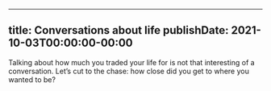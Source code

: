 
---
title: Conversations about life
publishDate: 2021-10-03T00:00:00-00:00
---

 Talking about how much you traded your life for is not that interesting of a conversation. Let’s cut to the chase: how close did you get to where you wanted to be?
